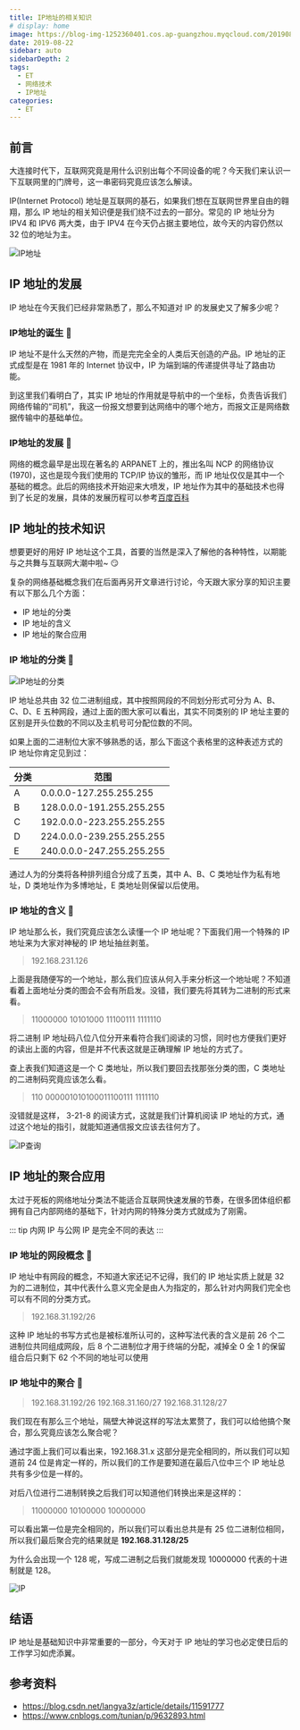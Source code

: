 ```yaml
---
title: IP地址的相关知识
# display: home
image: https://blog-img-1252360401.cos.ap-guangzhou.myqcloud.com/20190822-bg.jpg
date: 2019-08-22
sidebar: auto
sidebarDepth: 2
tags: 
  - ET
  - 网络技术
  - IP地址
categories:
  - ET
---
```


## 前言

大连接时代下，互联网究竟是用什么识别出每个不同设备的呢？今天我们来认识一下互联网里的门牌号，这一串密码究竟应该怎么解读。

IP(Internet Protocol) 地址是互联网的基石，如果我们想在互联网世界里自由的翱翔，那么 IP 地址的相关知识便是我们绕不过去的一部分。常见的 IP 地址分为 IPV4 和 IPV6 两大类，由于 IPV4 在今天仍占据主要地位，故今天的内容仍然以 32 位的地址为主。

<!-- more -->

![IP地址](https://blog-img-1252360401.cos.ap-guangzhou.myqcloud.com/20190822-2.jpg)

## IP 地址的发展

IP 地址在今天我们已经非常熟悉了，那么不知道对 IP 的发展史又了解多少呢？

### IP地址的诞生 :flags:

IP 地址不是什么天然的产物，而是完完全全的人类后天创造的产品。IP 地址的正式成型是在 1981 年的 Internet 协议中，IP 为端到端的传递提供寻址了路由功能。

到这里我们看明白了，其实 IP 地址的作用就是导航中的一个坐标，负责告诉我们网络传输的“司机”，我这一份报文想要到达网络中的哪个地方，而报文正是网络数据传输中的基础单位。

### IP地址的发展 :flags:

网络的概念最早是出现在著名的 ARPANET 上的，推出名叫 NCP 的网络协议(1970)，这也是现今我们使用的 TCP/IP 协议的雏形，而 IP 地址仅仅是其中一个基础的概念。此后的网络技术开始迎来大喷发，IP 地址作为其中的基础技术也得到了长足的发展，具体的发展历程可以参考[百度百科](https://baike.baidu.com/item/IP/224599?fromtitle=IP%E5%9C%B0%E5%9D%80&fromid=150859&fr=aladdin)

## IP 地址的技术知识

想要更好的用好 IP 地址这个工具，首要的当然是深入了解他的各种特性，以期能与之共舞与互联网大潮中啦~ :smirk:

复杂的网络基础概念我们在后面再另开文章进行讨论，今天跟大家分享的知识主要有以下那么几个方面：

- IP 地址的分类
- IP 地址的含义
- IP 地址的聚合应用

### IP 地址的分类 :flags:

![IP地址的分类](https://blog-img-1252360401.cos.ap-guangzhou.myqcloud.com/20190822-1.png)

IP 地址总共由 32 位二进制组成，其中按照网段的不同划分形式可分为 A、B、C、D、E 五种网段，通过上面的图大家可以看出，其实不同类别的 IP 地址主要的区别是开头位数的不同以及主机号可分配位数的不同。

如果上面的二进制位大家不够熟悉的话，那么下面这个表格里的这种表述方式的 IP 地址你肯定见到过：

| 分类 | 范围                      |
| ---- | ------------------------- |
| A    | 0.0.0.0-127.255.255.255   |
| B    | 128.0.0.0-191.255.255.255 |
| C    | 192.0.0.0-223.255.255.255 |
| D    | 224.0.0.0-239.255.255.255 |
| E    | 240.0.0.0-247.255.255.255 |

通过人为的分类将各种排列组合分成了五类，其中 A、B、C 类地址作为私有地址，D 类地址作为多博地址，E 类地址则保留以后使用。

### IP 地址的含义 :flags:

IP 地址那么长，我们究竟应该怎么读懂一个 IP 地址呢？下面我们用一个特殊的 IP 地址来为大家对神秘的 IP 地址抽丝剥茧。

> 192.168.231.126

上面是我随便写的一个地址，那么我们应该从何入手来分析这一个地址呢？不知道看着上面地址分类的图会不会有所启发。没错，我们要先将其转为二进制的形式来看。

> 11000000 10101000 11100111 1111110

将二进制 IP 地址码八位八位分开来看符合我们阅读的习惯，同时也方便我们更好的读出上面的内容，但是并不代表这就是正确理解 IP 地址的方式了。

查上表我们知道这是一个 C 类地址，所以我们要回去找那张分类的图，C 类地址的二进制码究竟应该怎么看。


> 110 000001010100011100111 1111110

没错就是这样， 3-21-8 的阅读方式，这就是我们计算机阅读 IP 地址的方式，通过这个地址的指引，就能知道通信报文应该去往何方了。

![IP查询](https://blog-img-1252360401.cos.ap-guangzhou.myqcloud.com/20190822-4.jpg)

## IP 地址的聚合应用

太过于死板的网络地址分类法不能适合互联网快速发展的节奏，在很多团体组织都拥有自己内部网络的基础下，针对内网的特殊分类方式就成为了刚需。

::: tip
内网 IP 与公网 IP 是完全不同的表达
:::

### IP 地址的网段概念 :flags:

IP 地址中有网段的概念，不知道大家还记不记得，我们的 IP 地址实质上就是 32 为的二进制位，其中代表什么意义完全是由人为指定的，那么针对内网我们完全也可以有不同的分类方式。

> 192.168.31.192/26 

这种 IP 地址的书写方式也是被标准所认可的，这种写法代表的含义是前 26 个二进制位共同组成网段，后 8 个二进制位才用于终端的分配，减掉全 0 全 1 的保留组合后只剩下 62 个不同的地址可以使用

### IP 地址中的聚合 :flags:

> 192.168.31.192/26
> 192.168.31.160/27
> 192.168.31.128/27

我们现在有那么三个地址，隔壁大神说这样的写法太累赘了，我们可以给他搞个聚合，那么究竟应该怎么聚合呢？

通过字面上我们可以看出来，192.168.31.x 这部分是完全相同的，所以我们可以知道前 24 位是肯定一样的，所以我们的工作是要知道在最后八位中三个 IP 地址总共有多少位是一样的。

对后八位进行二进制转换之后我们可以知道他们转换出来是这样的：

> 11000000
> 10100000
> 10000000 

可以看出第一位是完全相同的，所以我们可以看出总共是有 25 位二进制位相同，所以我们最后聚合完的结果就是 **192.168.31.128/25**

为什么会出现一个 128 呢，写成二进制之后我们就能发现 10000000 代表的十进制就是 128。

![IP](https://blog-img-1252360401.cos.ap-guangzhou.myqcloud.com/20190822-3.jpg)

## 结语 

IP 地址是基础知识中非常重要的一部分，今天对于 IP 地址的学习也必定使日后的工作学习如虎添翼。

## 参考资料

- https://blog.csdn.net/langya3z/article/details/11591777
- https://www.cnblogs.com/tunian/p/9632893.html